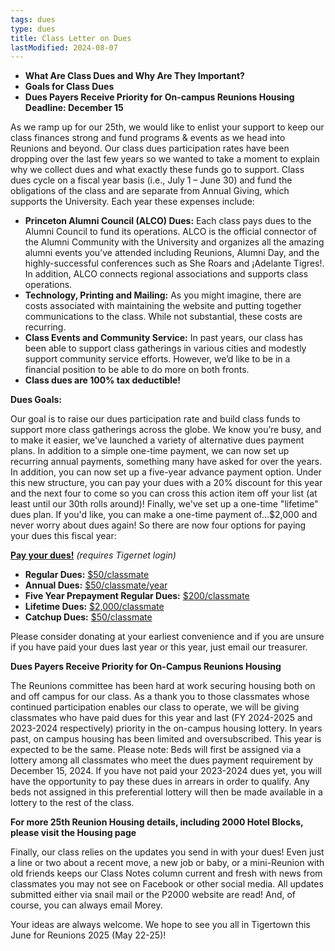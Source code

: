 ```yaml
---
tags: dues
type: dues
title: Class Letter on Dues
lastModified: 2024-08-07
---
```

 - **What Are Class Dues and Why Are They Important?**
 - **Goals for Class Dues**
 - **Dues Payers Receive Priority for On-campus Reunions Housing Deadline: December 15**

As we ramp up for our 25th, we would like to enlist your support to keep our class finances strong and fund programs & events as we head into Reunions and beyond. Our class dues participation rates have been dropping over the last few years so we wanted to take a moment to explain why we collect dues and what exactly these funds go to support. Class dues cycle on a fiscal year basis (i.e., July 1 – June 30) and fund the obligations of the class and are separate from Annual Giving, which supports the University. Each year these expenses include:

- **Princeton Alumni Council (ALCO) Dues:** Each class pays dues to the Alumni Council to fund its operations. ALCO is the official connector of the Alumni Community with the University and organizes all the amazing alumni events you’ve attended including Reunions, Alumni Day, and the highly-successful conferences such as She Roars and ¡Adelante Tigres!. In addition, ALCO connects regional associations and supports class operations.
- **Technology, Printing and Mailing:** As you might imagine, there are costs associated with maintaining the website and putting together communications to the class. While not substantial, these costs are recurring.
- **Class Events and Community Service:** In past years, our class has been able to support class gatherings in various cities and modestly support community service efforts. However, we’d like to be in a financial position to be able to do more on both fronts.
- **Class dues are 100% tax deductible!**

**Dues Goals:**


Our goal is to raise our dues participation rate and build class funds to support more class gatherings across the globe. We know you’re busy, and to make it easier, we've launched a variety of alternative dues payment plans. In addition to a simple one-time payment, we can now set up recurring annual payments, something many have asked for over the years. In addition, you can now set up a five-year advance payment option. Under this new structure, you can pay your dues with a 20% discount for this year and the next four to come so you can cross this action item off your list (at least until our 30th rolls around)! Finally, we've set up a one-time "lifetime" dues plan. If you'd like, you can make a one-time payment of…$2,000 and never worry about dues again! So there are now four options for paying your dues this fiscal year:

**[Pay your dues!](https://www.princeton2000.org/memberships)** *(requires Tigernet login)*
- **Regular Dues:**  [$50/classmate](https://www.princeton2000.org/memberships) 
- **Annual Dues:** [$50/classmate/year](https://www.princeton2000.org/memberships)
- **Five Year Prepayment Regular Dues:** [$200/classmate](https://www.princeton2000.org/memberships)
- **Lifetime Dues:** [$2,000/classmate](https://www.princeton2000.org/memberships)
- **Catchup Dues:** [$50/classmate](https://www.princeton2000.org/memberships)

Please consider donating at your earliest convenience and if you are unsure if you have paid your dues last year or this year, just email our treasurer.

**Dues Payers Receive Priority for On-Campus Reunions Housing**

The Reunions committee has been hard at work securing housing both on and off campus for our class. As a thank you to those classmates whose continued participation enables our class to operate, we will be giving classmates who have paid dues for this year and last (FY 2024-2025 and 2023-2024 respectively) priority in the on-campus housing lottery. In years past, on campus housing has been limited and oversubscribed. This year is expected to be the same. Please note: Beds will first be assigned via a lottery among all classmates who meet the dues payment requirement by December 15, 2024. If you have not paid your 2023-2024 dues yet, you will have the opportunity to pay these dues in arrears in order to qualify. Any beds not assigned in this preferential lottery will then be made available in a lottery to the rest of the class.

**For more 25th Reunion Housing details, including 2000 Hotel Blocks, please visit the Housing page**

Finally, our class relies on the updates you send in with your dues! Even just a line or two about a recent move, a new job or baby, or a mini-Reunion with old friends keeps our Class Notes column current and fresh with news from classmates you may not see on Facebook or other social media. All updates submitted either via snail mail or the P2000 website are read! And, of course, you can always email Morey.

Your ideas are always welcome. We hope to see you all in Tigertown this June for Reunions 2025 (May 22-25)!

